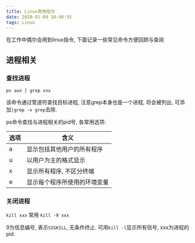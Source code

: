 ```yaml
---
title: Linux常用指令
date: 2020-01-09 10:40:55
tags: Linux
---
```


在工作中偶尔会用到linux指令, 下面记录一些常见命令方便回顾与查阅

## 进程相关

### 查找进程
`ps aux | grep xxx`

该命令通过管道符查找目标进程, 注意grep本身也是一个进程, 将会被列出, 可添加`|grep -v grep`去除.

ps命令查找与进程相关的pid号, 各常用选项:

选项 | 含义
--- | --
a | 显示包括其他用户的所有程序
u | 以用户为主的格式显示
x | 显示所有程序, 不区分终端
e | 显示每个程序所使用的环境变量

### 关闭进程
`kill xxx` 常用 `kill -9 xxx`

9为信息编号, 表示`SIGKILL`, 无条件终止. 可用`kill -l`显示所有信号, xxx为进程的pid.

